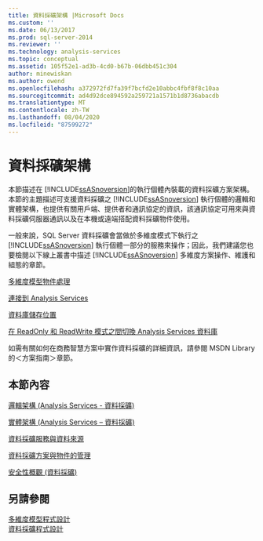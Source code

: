 ```yaml
---
title: 資料採礦架構 |Microsoft Docs
ms.custom: ''
ms.date: 06/13/2017
ms.prod: sql-server-2014
ms.reviewer: ''
ms.technology: analysis-services
ms.topic: conceptual
ms.assetid: 105f52e1-ad3b-4cd0-b67b-06dbb451c304
author: minewiskan
ms.author: owend
ms.openlocfilehash: a372972fd7fa39f7bcfd2e10abbc4fbf8f8c10aa
ms.sourcegitcommit: ad4d92dce894592a259721a1571b1d8736abacdb
ms.translationtype: MT
ms.contentlocale: zh-TW
ms.lasthandoff: 08/04/2020
ms.locfileid: "87599272"
---
```

# <a name="data-mining-architecture"></a>資料採礦架構
  本節描述在 [!INCLUDE[ssASnoversion](../../includes/ssasnoversion-md.md)]的執行個體內裝載的資料採礦方案架構。 本節的主題描述可支援資料採礦之 [!INCLUDE[ssASnoversion](../../includes/ssasnoversion-md.md)] 執行個體的邏輯和實體架構，也提供有關用戶端、提供者和通訊協定的資訊，該通訊協定可用來與資料採礦伺服器通訊以及在本機或遠端搭配資料採礦物件使用。  
  
 一般來說，SQL Server 資料採礦會當做於多維度模式下執行之 [!INCLUDE[ssASnoversion](../../includes/ssasnoversion-md.md)] 執行個體一部分的服務來操作；因此，我們建議您也要檢閱以下線上叢書中描述 [!INCLUDE[ssASnoversion](../../includes/ssasnoversion-md.md)] 多維度方案操作、維護和組態的章節。  
  
 [多維度模型物件處理](../multidimensional-models/processing-a-multidimensional-model-analysis-services.md)  
  
 [連接到 Analysis Services](../instances/connect-to-analysis-services.md)  
  
 [資料庫儲存位置](../multidimensional-models/database-storage-location.md)  
  
 [在 ReadOnly 和 ReadWrite 模式之間切換 Analysis Services 資料庫](../multidimensional-models/switch-an-analysis-services-database-between-readonly-and-readwrite-modes.md)  
  
 如需有關如何在商務智慧方案中實作資料採礦的詳細資訊，請參閱 MSDN Library 的＜方案指南＞章節。  
  
## <a name="in-this-section"></a>本節內容  
 [邏輯架構 &#40;Analysis Services - 資料採礦&#41;](logical-architecture-analysis-services-data-mining.md)  
  
 [實體架構 &#40;Analysis Services – 資料採礦&#41;](physical-architecture-analysis-services-data-mining.md)  
  
 [資料採礦服務與資料來源](data-mining-services-and-data-sources.md)  
  
 [資料採礦方案與物件的管理](management-of-data-mining-solutions-and-objects.md)  
  
 [安全性概觀 &#40;資料採礦&#41;](security-overview-data-mining.md)  
  
## <a name="see-also"></a>另請參閱  
 [多維度模型程式設計](../multidimensional-models/multidimensional-model-programming.md)   
 [資料採礦程式設計](../dev-guide/data-mining-programming.md)  
  
  
